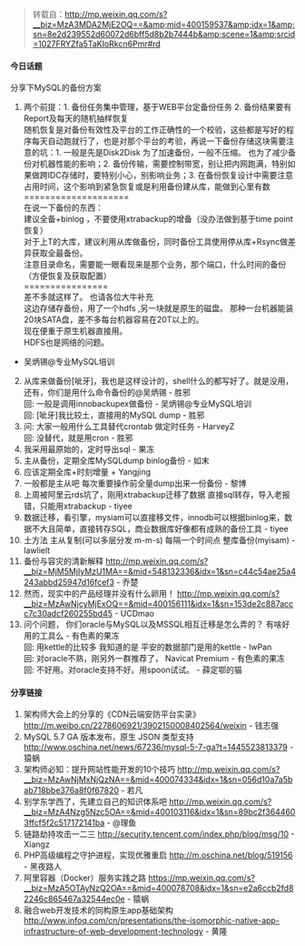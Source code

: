 > 转载自：<http://mp.weixin.qq.com/s?__biz=MzA3MDA2MjE2OQ==&amp;mid=400159537&amp;idx=1&amp;sn=8e2d239552d60072d6bff5d8b2b7444b&amp;scene=1&amp;srcid=1027FRYZfa5TaKIoRkcn6Pmr#rd>

#### 今日话题

分享下MySQL的备份方案

1. 两个前提：1. 备份任务集中管理，基于WEB平台定备份任务 2. 备份结果要有Report及每天的随机抽样恢复  
随机恢复是对备份有效性及平台的工作正确性的一个校验，这些都是写好的程序每天自动跑就行了，也是对那个平台的考验，再说一下备份存储这块需要注意的坑：1. 一般是先是Disk2Disk 为了加速备份，一般不压缩。 也为了减少备份对机器性能的影响；2. 备份传输，需要控制带宽，别让把内网跑满，特别如果做跨IDC存储时，要特别小心，别影响业务；3. 在备份恢复设计中需要注意占用时间，这个影响到紧急恢复或是利用备份建从库，能做到心里有数  
====================  
在说一下备份的东西：  
建议全备+binlog ，不要使用xtrabackup的增备（没办法做到基于time point 恢复）  
对于上T的大库，建议利用从库做备份，同时备份工具使用停从库+Rsync做差异获取全最备份。  
注意目录命名，需要能一眼看现来是那个业务，那个端口，什么时间的备份（方便恢复及获取配置）  
================  
差不多就这样了。 也请各位大牛补充  
这边存储存备份，用了一个hdfs ,另一块就是原生的磁盘。 那种一台机器能装20块SATA盘，差不多每台机器容易在20T以上的。  
现在便重于原生机器直接用。  
HDFS也是网络的问题。  
- 吴炳锡@专业MySQL培训
2. 从库来做备份[呲牙]，我也是这样设计的，shell什么的都写好了。就是没用，还有，你们是用什么命令备份的@吴炳锡 - 胜邪  
回: 一般是调用innobackupex做备份 - 吴炳锡@专业MySQL培训  
回: [呲牙]我比较土，直接用的MySQL dump - 胜邪
3. 问: 大家一般用什么工具替代crontab  做定时任务 - HarveyZ  
回: 没替代，就是用cron - 胜邪
4. 我采用最原始的，定时导出sql - 果冻
5. 主从备份，定期全库MySQLdump binlog备份 - 如末
6. 应该定期全库+时刻增量 + Yangjing
7. 一般都是主从吧 每次重要操作前全量dump出来一份备份 - 黎博
8. 上周被阿里云rds坑了，刚用xtrabackup迁移了数据 直接sql转存，导入老报错，只能用xtrabackup - tiyee
9. 数据迁移，看引擎，mysiam可以直接移文件，innodb可以根据binlog来，数据不大且简单，直接转存SQL，商业数据库好像都有成熟的备份工具 - tiyee
10. 土方法 主从复制(可以多层分发 m-m-s) 每隔一个时间点 整库备份(myisam) - lawlielt
11. 备份与容灾的清新解释 http://mp.weixin.qq.com/s?__biz=MjM5MjIyMzU1MA==&mid=548132336&idx=1&sn=c44c54ae25a4243abbd25947d16fcef3 - 乔楚
12. 然而，现实中的产品经理并没有什么卵用！ http://mp.weixin.qq.com/s?__biz=MzAwNjcyMjExOQ==&mid=400156111&idx=1&sn=153de2c887accc7c30adcf260255bd45 - UCDmao
13. 问个问题， 你们oracle与MySQL以及MSSQL相互迁移是怎么弄的？ 有啥好用的工具么 - 有色素的果冻  
回: 用kettle的比较多 我知道的是  平安的数据部门是用的kettle - lwPan  
回: 对oracle不熟，刚另外一群推荐了， Navicat Premium - 有色素的果冻  
回: 不好用。对oracle支持不好。用spoon试试。 - 薛定鄂的猫

#### 分享链接

1. 架构师大会上的分享的《CDN云端安防平台实录》 http://m.weibo.cn/2278606921/3902150008402564/weixin - 钱志强
2. MySQL 5.7 GA 版本发布，原生 JSON 类型支持 http://www.oschina.net/news/67236/mysql-5-7-ga?t=1445523813379 - 猿蜗
3. 架构师必知：提升网站性能开发的10个技巧 http://mp.weixin.qq.com/s?__biz=MzAwNjMxNjQzNA==&mid=400074334&idx=1&sn=056d10a7a5bab718bbe376a8f0f67820 - 若凡
4. 别学东学西了，先建立自己的知识体系吧 http://mp.weixin.qq.com/s?__biz=MzA4Nzg5Nzc5OA==&mid=400103116&idx=1&sn=89bc2f3644603ffcf5f2c517172141ba - @理鱼
5. 链路劫持攻击一二三 http://security.tencent.com/index.php/blog/msg/10 - Xiangz
6. PHP高级编程之守护进程，实现优雅重启 http://m.oschina.net/blog/519156 - 黑夜路人
7. 阿里容器（Docker）服务实践之路 https://mp.weixin.qq.com/s?__biz=MzA5OTAyNzQ2OA==&mid=400078708&idx=1&sn=e2a6ccb2fd82246c865467a32544ec0e - 猿蜗
8. 融合web开发技术的同构原生app基础架构 http://www.infoq.com/cn/presentations/the-isomorphic-native-app-infrastructure-of-web-development-technology - 黄隆